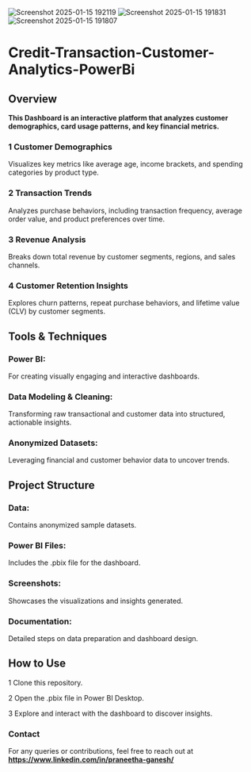 ![Screenshot 2025-01-15 192119](https://github.com/user-attachments/assets/34f612f0-d86c-4fd5-90c3-462f7033758b)
![Screenshot 2025-01-15 191831](https://github.com/user-attachments/assets/b3759c6e-a614-4ea6-8ca4-138adaafc3a4)
![Screenshot 2025-01-15 191807](https://github.com/user-attachments/assets/b89c2058-7c52-4157-a24a-db2edc135334)
# Credit-Transaction-Customer-Analytics-PowerBi

## Overview 
  **This Dashboard is an interactive platform that analyzes customer demographics, card usage patterns, and key financial metrics.**
 
### 1 Customer Demographics
  Visualizes key metrics like average age, income brackets, and spending categories by product type.
  
### 2️ Transaction Trends
Analyzes purchase behaviors, including transaction frequency, average order value, and product preferences over time.

### 3️ Revenue Analysis
Breaks down total revenue by customer segments, regions, and sales channels.

### 4 Customer Retention Insights
Explores churn patterns, repeat purchase behaviors, and lifetime value (CLV) by customer segments.

## Tools & Techniques

### Power BI: 
  For creating visually engaging and interactive dashboards.
  
### Data Modeling & Cleaning: 
  Transforming raw transactional and customer data into structured, actionable insights.
  
### Anonymized Datasets: 
  Leveraging financial and customer behavior data to uncover trends.

## Project Structure

### Data: 
  Contains anonymized sample datasets.
  
### Power BI Files: 
  Includes the .pbix file for the dashboard.
  
### Screenshots: 
  Showcases the visualizations and insights generated.
  
### Documentation: 
Detailed steps on data preparation and dashboard design.

## How to Use
1 Clone this repository.

2 Open the .pbix file in Power BI Desktop.

3 Explore and interact with the dashboard to discover insights.

### Contact
For any queries or contributions, feel free to reach out at **https://www.linkedin.com/in/praneetha-ganesh/**
